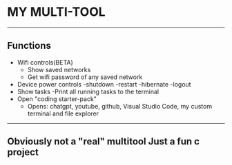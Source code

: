# MY MULTI-TOOL
---
## Functions
- Wifi controls(BETA)
  - Show saved networks
  - Get wifi password of any saved network
- Device power controls
  -shutdown
  -restart
  -hibernate
  -logout
- Show tasks
  -Print all running tasks to the terminal
- Open "coding starter-pack"
  - Opens: chatgpt, youtube, github, Visual Studio Code, my custom terminal and file explorer
---
**Obviously not a "real" multitool**
Just a fun c project
---
